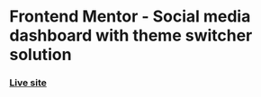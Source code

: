 # Frontend Mentor - Social media dashboard with theme switcher solution
### [Live site](https://zippy-starburst-a89cf5.netlify.app)
